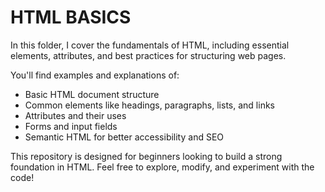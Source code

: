 # HTML BASICS

In this folder, I cover the fundamentals of HTML, including essential elements, attributes, and best practices for structuring web pages.  

You'll find examples and explanations of:  
- Basic HTML document structure  
- Common elements like headings, paragraphs, lists, and links  
- Attributes and their uses  
- Forms and input fields  
- Semantic HTML for better accessibility and SEO  

This repository is designed for beginners looking to build a strong foundation in HTML. Feel free to explore, modify, and experiment with the code!
